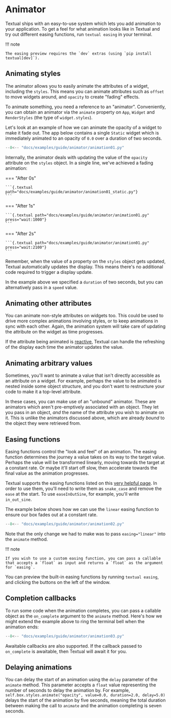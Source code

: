 # Animator

Textual ships with an easy-to-use system which lets you add animation to your application.
To get a feel for what animation looks like in Textual and try out different easing functions, run `textual easing` in your terminal.

!!! note

    The easing preview requires the `dev` extras (using `pip install textual[dev]`).

## Animating styles

The animator allows you to easily animate the attributes of a widget, including the `styles`.
This means you can animate attributes such as `offset` to move widgets around,
and `opacity` to create "fading" effects.

To animate something, you need a reference to an "animator".
Conveniently, you can obtain an animator via the `animate` property on `App`, `Widget` and `RenderStyles` (the type of `widget.styles`).

Let's look at an example of how we can animate the opacity of a widget to make it fade out.
The app below contains a single `Static` widget which is immediately animated to an opacity of `0.0` over a duration of two seconds.

```python hl_lines="14"
--8<-- "docs/examples/guide/animator/animation01.py"
```

Internally, the animator deals with updating the value of the `opacity` attribute on the `styles` object.
In a single line, we've achieved a fading animation:


=== "After 0s"

    ```{.textual path="docs/examples/guide/animator/animation01_static.py"}
    ```

=== "After 1s"

    ```{.textual path="docs/examples/guide/animator/animation01.py" press="wait:1000"}
    ```

=== "After 2s"

    ```{.textual path="docs/examples/guide/animator/animation01.py" press="wait:2100"}
    ```

Remember, when the value of a property on the `styles` object gets updated, Textual automatically updates the display.
This means there's no additional code required to trigger a display update.

In the example above we specified a `duration` of two seconds, but you can alternatively pass in a `speed` value.

## Animating other attributes

You can animate non-style attributes on widgets too.
This could be used to drive more complex animations involving styles, or to keep animations in sync with each other.
Again, the animation system will take care of updating the attribute on the widget as time progresses.

If the attribute being animated is [reactive](./reactivity.md), Textual can handle the refreshing of the display each time the animator updates the value.

## Animating arbitrary values

Sometimes, you'll want to animate a value that isn't directly accessible as an attribute on a widget.
For example, perhaps the value to be animated is nested inside some object structure, and you don't want to restructure your code to make it a top-level attribute.

In these cases, you can make use of an "unbound" animator.
These are animators which aren't pre-emptively associated with an object.
They let you pass in an object, _and_ the name of the attribute you wish to animate on it.
This is unlike the animators discussed above, which are already _bound_ to the object they were retrieved from.

## Easing functions

Easing functions control the "look and feel" of an animation.
The easing function determines the journey a value takes on its way to the target value.
Perhaps the value will be transformed linearly, moving towards the target at a constant rate.
Or maybe it'll start off slow, then accelerate towards the final value as the animation progresses.

Textual supports the easing functions listed on this [very helpful page](https://easings.net/).
In order to use them, you'll need to write them as `snake_case` and remove the `ease` at the start.
To use `easeInOutSine`, for example, you'll write `in_out_sine`.

The example below shows how we can use the `linear` easing function to ensure our box fades out at a constant rate.

```python hl_lines="14"
--8<-- "docs/examples/guide/animator/animation02.py"
```

Note that the only change we had to make was to pass `easing="linear"` into the `animate` method.

!!! note

    If you wish to use a custom easing function, you can pass a callable that accepts a `float` as input and returns a `float` as the argument for `easing`.

You can preview the built-in easing functions by running `textual easing`, and clicking the buttons on the left of the window.

## Completion callbacks

To run some code when the animation completes, you can pass a callable object as the `on_complete` argument to the `animate` method.
Here's how we might extend the example above to ring the terminal bell when the animation ends:

```python hl_lines="14"
--8<-- "docs/examples/guide/animator/animation03.py"
```

Awaitable callbacks are also supported.
If the callback passed to `on_complete` is awaitable, then Textual will await it for you.

## Delaying animations

You can delay the start of an animation using the `delay` parameter of the `animate` method.
This parameter accepts a `float` value representing the number of seconds to delay the animation by.
For example, `self.box.styles.animate("opacity", value=0.0, duration=2.0, delay=5.0)` delays the start of the animation by five seconds,
meaning the total duration between making the call to `animate` and the animation completing is seven seconds.
